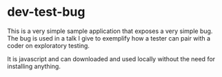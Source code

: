 # dev-test-bug

This is a very simple sample application that exposes a very simple bug.  The bug is used in a talk I give to exemplify how a tester can pair with a coder on exploratory testing. 

It is javascript and can downloaded and used locally without the need for installing anything.
